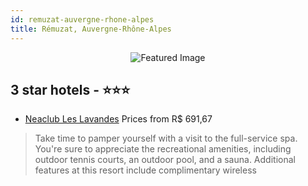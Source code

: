 ```yaml
---
id: remuzat-auvergne-rhone-alpes
title: Rémuzat, Auvergne-Rhône-Alpes
---
```


<center><img src="https://i.travelapi.com/hotels/19000000/18390000/18381400/18381321/230d14f3_z.jpg" alt="Featured Image" /></center>


##  3 star hotels - ⭐️⭐️⭐️

-    [Neaclub Les Lavandes](https://us.hurb.com/hotels/remuzat/neaclub-les-lavandes-JNP-JP530258?cmp=18055) Prices from R$ 691,67
   > Take time to pamper yourself with a visit to the full-service spa. You're sure to appreciate the recreational amenities, including outdoor tennis courts, an outdoor pool, and a sauna. Additional features at this resort include complimentary wireless 
